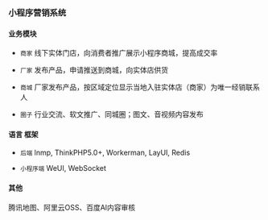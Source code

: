 ### 小程序营销系统

#### 业务模块
- `商家` 线下实体门店，向消费者推广展示小程序商城，提高成交率

- `厂家` 发布产品，申请推送到商城，向实体店供货



- `商城` 厂家发布产品，按区域定位显示当地入驻实体店（商家）为唯一经销联系人



- `圈子` 行业交流、软文推广、同城圈；图文、音视频内容发布


#### 语言 框架

- `后端` lnmp, ThinkPHP5.0+, Workerman, LayUI, Redis

- `小程序端` WeUI, WebSocket

#### 其他

腾讯地图、阿里云OSS、百度AI内容审核

